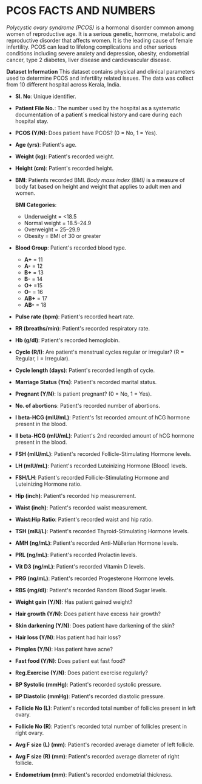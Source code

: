 # PCOS FACTS AND NUMBERS
*Polycystic ovary syndrome (PCOS)* is a hormonal disorder common among women of reproductive age. It is a serious genetic, hormone, metabolic and reproductive disorder that affects women. It is the leading cause of female infertility. PCOS can lead to lifelong complications and other serious conditions including severe anxiety and depression, obesity, endometrial cancer, type 2 diabetes, liver disease and cardiovascular disease.

**Dataset Information**
This dataset contains physical and clinical parameters used to determine PCOS and infertility related issues. The data was collect from 10 different hospital across Kerala, India.

- **Sl. No**: Unique identifier.
- **Patient File No.**: The number used by the hospital as a systematic documentation of a patient´s medical history and care during each hospital stay.
- **PCOS (Y/N)**: Does patient have PCOS? (0 = No, 1 = Yes).
- **Age (yrs)**: Patient's age.
- **Weight (kg)**: Patient's recorded weight.
- **Height (cm)**: Patient's recorded height.
- **BMI**: Patients recorded BMI. *Body mass index (BMI)* is a measure of body fat based on height and weight that applies to adult men and women. 

    **BMI Categories**:
    * Underweight = <18.5
    * Normal weight = 18.5–24.9
    * Overweight = 25–29.9
    * Obesity = BMI of 30 or greater
- **Blood Group**: Patient's recorded blood type.
    * **A+** = 11
    * **A-** = 12
    * **B+** = 13
    * **B-** = 14
    * **O+** =15
    * **O-** = 16
    * **AB+** = 17
    * **AB-** = 18
- **Pulse rate (bpm)**: Patient's recorded heart rate.
- **RR (breaths/min)**: Patient's recorded respiratory rate. 
- **Hb (g/dl)**: Patient's recorded hemoglobin.
- **Cycle (R/I)**: Are patient's menstrual cycles regular or irregular? (R = Regular, I = Irregular).
- **Cycle length (days)**: Patient's recorded length of cycle.
- **Marriage Status (Yrs)**: Patient's recorded marital status.
- **Pregnant (Y/N)**: Is patient pregnant? (0 = No, 1 = Yes).
- **No. of abortions**: Patient's recorded number of abortions.
- **I beta-HCG (mIU/mL)**: Patient's 1st recorded amount of hCG hormone present in the blood.
- **II beta-HCG (mIU/mL)**: Patient's 2nd recorded amount of hCG hormone present in the blood.
- **FSH (mIU/mL)**: Patient's recorded Follicle-Stimulating Hormone levels.
- **LH (mIU/mL)**: Patient's recorded Luteinizing Hormone (Blood) levels.
- **FSH/LH**: Patient's recorded Follicle-Stimulating Hormone and Luteinizing Hormone ratio.
- **Hip (inch)**: Patient's recorded hip measurement.
- **Waist (inch)**: Patient's recorded waist measurement.
- **Waist:Hip Ratio**: Patient's recorded waist and hip ratio.
- **TSH (mIU/L)**: Patient's recorded Thyroid-Stimulating Hormone levels.
- **AMH (ng/mL)**: Patient's recorded Anti-Müllerian Hormone levels.
- **PRL (ng/mL)**: Patient's recorded Prolactin levels.
- **Vit D3 (ng/mL)**: Patient's recorded Vitamin D levels.
- **PRG (ng/mL)**: Patient's recorded Progesterone Hormone levels.
- **RBS (mg/dl)**: Patient's recorded Random Blood Sugar levels.
- **Weight gain (Y/N)**: Has patient gained weight?
- **Hair growth (Y/N)**: Does patient have excess hair growth?
- **Skin darkening (Y/N)**: Does patient have darkening of the skin?
- **Hair loss (Y/N)**: Has patient had hair loss? 
- **Pimples (Y/N)**: Has patient have acne? 
- **Fast food (Y/N)**: Does patient eat fast food?
- **Reg.Exercise (Y/N)**: Does patient exercise regularly?
- **BP Systolic (mmHg)**: Patient's recorded systolic pressure. 
- **BP Diastolic (mmHg)**: Patient's recorded diastolic pressure.
- **Follicle No (L)**: Patient's recorded total number of follicles present in left ovary.
- **Follicle No (R)**: Patient's recorded total number of follicles present in right ovary.
- **Avg F size (L) (mm)**: Patient's recorded average diameter of left follicle.
- **Avg F size (R) (mm)**: Patient's recorded average diameter of right follicle.
- **Endometrium (mm)**: Patient's recorded endometrial thickness.
